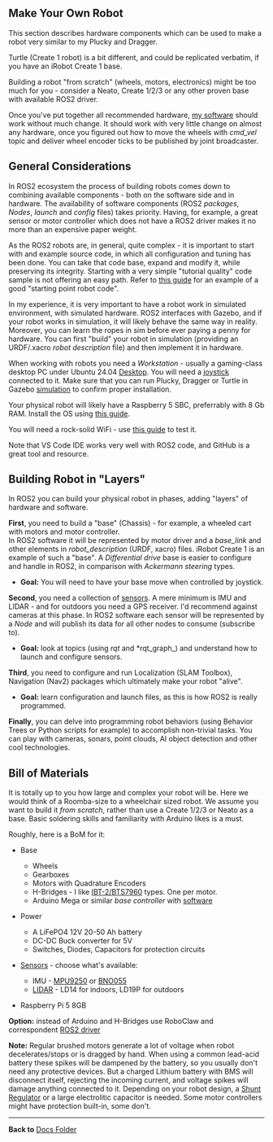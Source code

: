 ## Make Your Own Robot

This section describes hardware components which can be used to make a robot very similar to my Plucky and Dragger.

Turtle (Create 1 robot) is a bit different, and could be replicated verbatim, if you have an iRobot Create 1 base.

Building a robot "from scratch" (wheels, motors, electronics) might be too much for you - consider a Neato, Create 1/2/3 or any other proven base with available ROS2 driver. 

Once you've put together all recommended hardware, [my software](https://github.com/slgrobotics/articubot_one) should work without much change. 
It should work with very little change on almost any hardware, once you figured out how to move the wheels with *cmd_vel* topic and deliver wheel encoder ticks to be published by joint broadcaster.

## General Considerations

In ROS2 ecosystem the process of building robots comes down to combining available components - both on the software side and in hardware. 
The availability of software components (ROS2 _packages_, _Nodes_, _launch_ and _config_ files) takes priority. 
Having, for example, a great sensor or motor controller which does not have a ROS2 driver makes it no more than an expensive paper weight.

As the ROS2 robots are, in general, quite complex - it is important to start with and example source code, in which all configuration and tuning has been done. 
You can take that code base, expand and modify it, while preserving its integrity.
Starting with a very simple "tutorial quality" code sample is not offering an easy path.
Refer to [this guide](https://github.com/slgrobotics/robots_bringup?tab=readme-ov-file#how-to-use-this-repository) for an example of a good "starting point robot code".

In my experience, it is very important to have a robot work in simulated environment, with simulated hardware.
ROS2 interfaces with Gazebo, and if your robot works in simulation, it will likely behave the same way in reality.
Moreover, you can learn the ropes in sim before ever paying a penny for hardware.
You can first "build" your robot in simulation (providing an URDF/.xacro _robot description_ file) and then implement it in hardware.

When working with robots you need a _Workstation_ - usually a gaming-class desktop PC under Ubuntu 24.04 [Desktop](https://github.com/slgrobotics/robots_bringup/tree/main/Docs/ROS-Jazzy).
You will need a [joystick](https://github.com/slgrobotics/robots_bringup/blob/main/Docs/Sensors/Joystick.md) connected to it.
Make sure that you can run Plucky, Dragger or Turtle in Gazebo [simulation](https://github.com/slgrobotics/robots_bringup/tree/main/Docs/ROS-Jazzy#bringing-up-robot-simulation-in-gazebo) to confirm proper installation.

Your physical robot will likely have a Raspberry 5 SBC, preferrably with 8 Gb RAM. Install the OS using [this guide](https://github.com/slgrobotics/robots_bringup/tree/main/Docs/Ubuntu-RPi).

You will need a rock-solid WiFi - use [this guide](https://github.com/slgrobotics/robots_bringup/blob/main/Docs/Sensors/WiFi_Logger_Visualizer.md#wifi-testing-and-benchmarking) to test it.

Note that VS Code IDE works very well with ROS2 code, and GitHub is a great tool and resource.

## Building Robot in "Layers"

In ROS2 you can build your physical robot in phases, adding "layers" of hardware and software.

**First**, you need to build a "base" (Chassis) - for example, a wheeled cart with motors and motor controller.  
In ROS2 software it will be represented by motor driver and a *base_link* and other elements in *robot_description* (URDF, xacro) files.
iRobot Create 1 is an example of such a "base".
A _Differential drive_ base is easier to configure and handle in ROS2, in comparison with _Ackermann steering_ types.
- **Goal:** You will need to have your base move when controlled by joystick.

**Second**, you need a collection of [sensors](https://github.com/slgrobotics/robots_bringup/tree/main/Docs/Sensors).
A mere minimum is IMU and LIDAR - and for outdoors you need a GPS receiver. I'd recommend against cameras at this phase.
In ROS2 software each sensor will be represented by a _Node_ and will publish its data for all other nodes to consume (subscribe to).
- **Goal:** look at topics (using _rqt_ and *rqt_graph_) and understand how to launch and configure sensors.

**Third**, you need to configure and run Localization (SLAM Toolbox), Navigation (Nav2) packages which ultimately make your robot "alive".
- **Goal:** learn configuration and launch files, as this is how ROS2 is really programmed. 

**Finally**, you can delve into programming robot behaviors (using Behavior Trees or Python scripts for example) to accomplish non-trivial tasks.
You can play with cameras, sonars, point clouds, AI object detection and other cool technologies.

## Bill of Materials

It is totally up to you how large and complex your robot will be.
Here we would think of a Roomba-size to a wheelchair sized robot.
We assume you want to build it _from scratch_, rather than use a Create 1/2/3 or Neato as a base.
Basic soldering skills and familiarity with Arduino likes is a must.

Roughly, here is a BoM for it:
- Base
  - Wheels
  - Gearboxes
  - Motors with Quadrature Encoders
  - H-Bridges - I like [IBT-2/BTS7960](https://www.amazon.com/BTS7960-H-bridge-Double-Current-Diagnostic/dp/B09W8VV6RH) types. One per motor.
  - Arduino Mega or similar _base controller_ with [software](https://github.com/slgrobotics/Misc/tree/master/Arduino/Sketchbook/DraggerROS)

- Power
  - A LiFePO4 12V 20-50 Ah battery
  - DC-DC Buck converter for 5V
  - Switches, Diodes, Capacitors for protection circuits 

- [Sensors](https://github.com/slgrobotics/robots_bringup/tree/main/Docs/Sensors) - choose what's available:
  - IMU - [MPU9250](https://github.com/slgrobotics/robots_bringup/blob/main/Docs/Sensors/MPU9250.md) or [BNO055](https://github.com/slgrobotics/robots_bringup/blob/main/Docs/Sensors/BNO055%20IMU.md)
  - [LIDAR](https://github.com/slgrobotics/robots_bringup/blob/main/Docs/Sensors/LD14.md) - LD14 for indoors, LD19P for outdoors

- Raspberry Pi 5 8GB

**Option:** instead of Arduino and H-Bridges use RoboClaw and correspondent [ROS2 driver](https://github.com/wimblerobotics/ros2_roboclaw_driver)

**Note:** Regular brushed motors generate a lot of voltage when robot decelerates/stops or is dragged by hand.
When using a common lead-acid battery these spikes will be dampened by the battery, so you usually don't need any protective devices.
But a charged Lithium battery with BMS will disconnect itself, rejecting the incoming current, and voltage spikes will damage anything connected to it.
Depending on your robot design, a [Shunt Regulator](https://www.pololu.com/category/249/shunt-regulators) or a large electrolitic capacitor is needed.
Some motor controllers might have protection built-in, some don't.

----------------

**Back to** [Docs Folder](https://github.com/slgrobotics/robots_bringup/tree/main/Docs)
